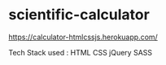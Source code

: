 # scientific-calculator
https://calculator-htmlcssjs.herokuapp.com/

Tech Stack used : HTML
                  CSS
                  jQuery
                  SASS
